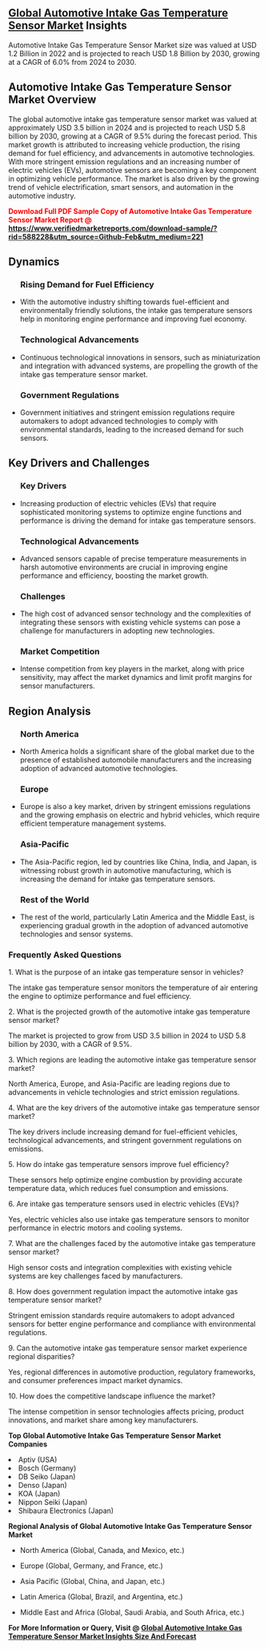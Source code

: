 <h2><a href="https://www.verifiedmarketreports.com/download-sample/?rid=588228&amp;utm_source=Github&amp;utm_medium=221" target="_blank">Global Automotive Intake Gas Temperature Sensor Market</a> Insights</h2><p>Automotive Intake Gas Temperature Sensor Market size was valued at USD 1.2 Billion in 2022 and is projected to reach USD 1.8 Billion by 2030, growing at a CAGR of 6.0% from 2024 to 2030.</p><p> <h2>Automotive Intake Gas Temperature Sensor Market Overview</h2> <p>The global automotive intake gas temperature sensor market was valued at approximately USD 3.5 billion in 2024 and is projected to reach USD 5.8 billion by 2030, growing at a CAGR of 9.5% during the forecast period. This market growth is attributed to increasing vehicle production, the rising demand for fuel efficiency, and advancements in automotive technologies. With more stringent emission regulations and an increasing number of electric vehicles (EVs), automotive sensors are becoming a key component in optimizing vehicle performance. The market is also driven by the growing trend of vehicle electrification, smart sensors, and automation in the automotive industry.</p> <p><strong><p><span class=""><span style="color: #ff0000;"><strong>Download Full PDF Sample Copy of Automotive Intake Gas Temperature Sensor Market Report</strong> @ </span><a href="https://www.verifiedmarketreports.com/download-sample/?rid=588228&amp;utm_source=Github-Feb&amp;utm_medium=221" target="_blank">https://www.verifiedmarketreports.com/download-sample/?rid=588228&amp;utm_source=Github-Feb&amp;utm_medium=221</a></span></p></strong></p> <h2>Dynamics</h2> <ul> <h3>Rising Demand for Fuel Efficiency</h3> <li>With the automotive industry shifting towards fuel-efficient and environmentally friendly solutions, the intake gas temperature sensors help in monitoring engine performance and improving fuel economy.</li> <h3>Technological Advancements</h3> <li>Continuous technological innovations in sensors, such as miniaturization and integration with advanced systems, are propelling the growth of the intake gas temperature sensor market.</li> <h3>Government Regulations</h3> <li>Government initiatives and stringent emission regulations require automakers to adopt advanced technologies to comply with environmental standards, leading to the increased demand for such sensors.</li> </ul> <h2>Key Drivers and Challenges</h2> <ul> <h3>Key Drivers</h3> <li>Increasing production of electric vehicles (EVs) that require sophisticated monitoring systems to optimize engine functions and performance is driving the demand for intake gas temperature sensors.</li> <h3>Technological Advancements</h3> <li>Advanced sensors capable of precise temperature measurements in harsh automotive environments are crucial in improving engine performance and efficiency, boosting the market growth.</li> <h3>Challenges</h3> <li>The high cost of advanced sensor technology and the complexities of integrating these sensors with existing vehicle systems can pose a challenge for manufacturers in adopting new technologies.</li> <h3>Market Competition</h3> <li>Intense competition from key players in the market, along with price sensitivity, may affect the market dynamics and limit profit margins for sensor manufacturers.</li> </ul> <h2>Region Analysis</h2> <ul> <h3>North America</h3> <li>North America holds a significant share of the global market due to the presence of established automobile manufacturers and the increasing adoption of advanced automotive technologies.</li> <h3>Europe</h3> <li>Europe is also a key market, driven by stringent emissions regulations and the growing emphasis on electric and hybrid vehicles, which require efficient temperature management systems.</li> <h3>Asia-Pacific</h3> <li>The Asia-Pacific region, led by countries like China, India, and Japan, is witnessing robust growth in automotive manufacturing, which is increasing the demand for intake gas temperature sensors.</li> <h3>Rest of the World</h3> <li>The rest of the world, particularly Latin America and the Middle East, is experiencing gradual growth in the adoption of advanced automotive technologies and sensor systems.</li> </ul> <h3>Frequently Asked Questions</h3> <p>1. What is the purpose of an intake gas temperature sensor in vehicles?</p> <p>The intake gas temperature sensor monitors the temperature of air entering the engine to optimize performance and fuel efficiency.</p> <p>2. What is the projected growth of the automotive intake gas temperature sensor market?</p> <p>The market is projected to grow from USD 3.5 billion in 2024 to USD 5.8 billion by 2030, with a CAGR of 9.5%.</p> <p>3. Which regions are leading the automotive intake gas temperature sensor market?</p> <p>North America, Europe, and Asia-Pacific are leading regions due to advancements in vehicle technologies and strict emission regulations.</p> <p>4. What are the key drivers of the automotive intake gas temperature sensor market?</p> <p>The key drivers include increasing demand for fuel-efficient vehicles, technological advancements, and stringent government regulations on emissions.</p> <p>5. How do intake gas temperature sensors improve fuel efficiency?</p> <p>These sensors help optimize engine combustion by providing accurate temperature data, which reduces fuel consumption and emissions.</p> <p>6. Are intake gas temperature sensors used in electric vehicles (EVs)?</p> <p>Yes, electric vehicles also use intake gas temperature sensors to monitor performance in electric motors and cooling systems.</p> <p>7. What are the challenges faced by the automotive intake gas temperature sensor market?</p> <p>High sensor costs and integration complexities with existing vehicle systems are key challenges faced by manufacturers.</p> <p>8. How does government regulation impact the automotive intake gas temperature sensor market?</p> <p>Stringent emission standards require automakers to adopt advanced sensors for better engine performance and compliance with environmental regulations.</p> <p>9. Can the automotive intake gas temperature sensor market experience regional disparities?</p> <p>Yes, regional differences in automotive production, regulatory frameworks, and consumer preferences impact market dynamics.</p> <p>10. How does the competitive landscape influence the market?</p> <p>The intense competition in sensor technologies affects pricing, product innovations, and market share among key manufacturers.</p> </p><p><strong>Top Global Automotive Intake Gas Temperature Sensor Market Companies</strong></p><div data-test-id=""><p><li>Aptiv (USA)</li><li> Bosch (Germany)</li><li> DB Seiko (Japan)</li><li> Denso (Japan)</li><li> KOA (Japan)</li><li> Nippon Seiki (Japan)</li><li> Shibaura Electronics (Japan)</li></p><div><strong>Regional Analysis of&nbsp;Global Automotive Intake Gas Temperature Sensor Market</strong></div><ul><li dir="ltr"><p dir="ltr">North America&nbsp;(Global, Canada, and Mexico, etc.)</p></li><li dir="ltr"><p dir="ltr">Europe (Global, Germany, and France, etc.)</p></li><li dir="ltr"><p dir="ltr">Asia Pacific&nbsp;(Global, China, and Japan, etc.)</p></li><li dir="ltr"><p dir="ltr">Latin America&nbsp;(Global, Brazil, and Argentina, etc.)</p></li><li dir="ltr">Middle East and Africa&nbsp;(Global, Saudi Arabia, and South Africa, etc.)</li></ul><p><strong>For More Information or Query, Visit @&nbsp;</strong><strong><a href="https://www.verifiedmarketreports.com/product/automotive-intake-gas-temperature-sensor-market/?utm_source=Github&amp;utm_medium=221" target="_blank">Global Automotive Intake Gas Temperature Sensor Market Insights Size And Forecast</a></strong></p></div>
